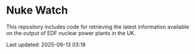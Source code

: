 # Nuke Watch

This repository includes code for retrieving the latest information available on the output of EDF nuclear power plants in the UK.

Last updated: 2025-09-13 03:18